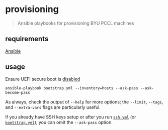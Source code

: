 # provisioning

> Ansible playbooks for provisioning BYU PCCL machines

## requirements

[Ansible](http://docs.ansible.com/ansible/latest/intro_installation.html)

## usage

Ensure UEFI secure boot is [disabled](https://www.qualityology.com/tech/disable-asus-motherboards-uefi-secure-boot/)

```
ansible-playbook bootstrap.yml --inventory=hosts --ask-pass --ask-become-pass
```

As always, check the output of `--help` for more options; the
`--limit`, `--tags`, and `--extra-vars` flags are particularly useful.

If you already have SSH keys setup or after you run [`ssh.yml`](./ssh.yml) (or [`bootstrap.yml`](./bootstrap.yml)), you can omit the `--ask-pass` option.
